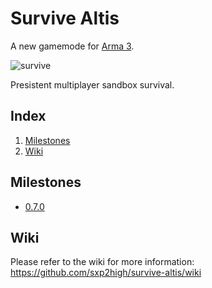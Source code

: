 Survive Altis
=============
A new gamemode for [Arma 3](http://arma3.com).
  
![survive](http://arma3.cc/survive.jpg "survive")
  
Presistent multiplayer sandbox survival.
  
Index
----
1.  [Milestones](https://github.com/sxp2high/survive-altis#milestones)
2.  [Wiki](https://github.com/sxp2high/survive-altis#wiki)
  
Milestones
----
*   [0.7.0](https://github.com/sxp2high/survive-altis/issues/milestones)
  
Wiki
----
Please refer to the wiki for more information: https://github.com/sxp2high/survive-altis/wiki